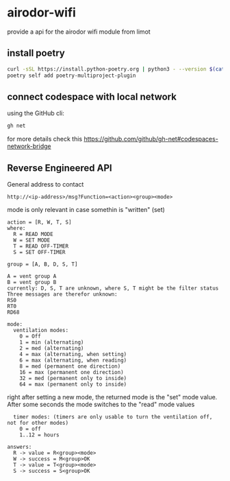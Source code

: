 
# airodor-wifi
provide a  api for the airodor wifi module from limot

## install poetry

```bash
curl -sSL https://install.python-poetry.org | python3 - --version $(cat ./.poetry-version)
poetry self add poetry-multiproject-plugin
```


## connect codespace with local network
using the GitHub cli:
```bash
gh net
```

for more details check this https://github.com/github/gh-net#codespaces-network-bridge

## Reverse Engineered API
General address to contact

```http://<ip-address>/msg?Function=<action><group><mode>```

mode is only relevant in case somethin is "written" (set)

```
action = [R, W, T, S] 
where:
  R = READ MODE 
  W = SET MODE 
  T = READ OFF-TIMER 
  S = SET OFF-TIMER 
```
 
```
group = [A, B, D, S, T] 

A = vent group A
B = vent group B
currently: D, S, T are unknown, where S, T might be the filter status
Three messages are therefor unknown:
RS0
RT0
RD68
```

```
mode: 
  ventilation modes:
    0 = Off 
    1 = min (alternating)
    2 = med (alternating)
    4 = max (alternating, when setting) 
    6 = max (alternating, when reading) 
    8 = med (permanent one direction)
    16 = max (permanent one direction)
    32 = med (permanent only to inside)
    64 = max (permanent only to inside)
```

right after setting a new mode, the returned mode is the "set" mode value. 
After some seconds the mode switches to the "read" mode values

```
  timer modes: (timers are only usable to turn the ventilation off, not for other modes)
    0 = off 
    1..12 = hours 
 ```
```
answers: 
  R -> value = R<group><mode> 
  W -> success = M<group>OK 
  T -> value = T<group><mode> 
  S -> success = S<group>OK 
```


  

